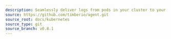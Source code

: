 ```yaml
---
description: Seamlessly deliver logs from pods in your cluster to your Timber account.
source: https://github.com/timberio/agent.git
source_root: docs/kubernetes
source_type: git
source_branch: v0.8.1
---
```

